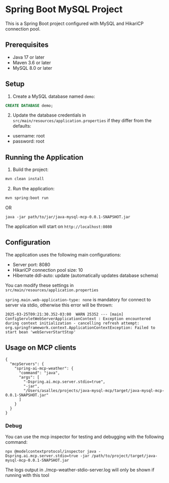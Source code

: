 # Spring Boot MySQL Project

This is a Spring Boot project configured with MySQL and HikariCP connection pool.

## Prerequisites

- Java 17 or later
- Maven 3.6 or later
- MySQL 8.0 or later

## Setup

1. Create a MySQL database named `demo`:
```sql
CREATE DATABASE demo;
```

2. Update the database credentials in `src/main/resources/application.properties` if they differ from the defaults:
- username: root
- password: root

## Running the Application

1. Build the project:
```bash
mvn clean install
```

2. Run the application:
```bash
mvn spring:boot run
```
OR
```
java -jar path/to/jar/java-mysql-mcp-0.0.1-SNAPSHOT.jar
```

The application will start on `http://localhost:8080`

## Configuration

The application uses the following main configurations:

- Server port: 8080
- HikariCP connection pool size: 10
- Hibernate ddl-auto: update (automatically updates database schema)

You can modify these settings in `src/main/resources/application.properties`

`spring.main.web-application-type: none` is mandatory for connect to server via stdio, otherwise this error will be thrown:
```
2025-03-25T09:21:30.352-03:00  WARN 25352 --- [main] ConfigServletWebServerApplicationContext : Exception encountered during context initialization - cancelling refresh attempt: org.springframework.context.ApplicationContextException: Failed to start bean 'webServerStartStop'
```

## Usage on MCP clients
```
{
  "mcpServers": {
    "spring-ai-mcp-weather": {
      "command": "java",
      "args": [
        "-Dspring.ai.mcp.server.stdio=true",
        "-jar",
        "/Users/asalles/projects/java-mysql-mcp/target/java-mysql-mcp-0.0.1-SNAPSHOT.jar"
      ]
    }
  }
}
```

### Debug
You can use the mcp inspector for testing and debugging with the following command:
```
npx @modelcontextprotocol/inspector java -Dspring.ai.mcp.server.stdio=true -jar /path/to/project/target/java-mysql-mcp-0.0.1-SNAPSHOT.jar
```
The logs output in ./mcp-weather-stdio-server.log will only be shown if running with this tool
